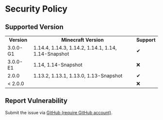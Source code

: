 # Security Policy

## Supported Version

<table>
  <tr>
    <td align="center"><strong>Version</strong></td>
    <td align="center"><strong>Minecraft Version</strong></td>
    <td align="center"><strong>Support</strong></td>
  </tr>
  <tr>
    <td>3.0.0-G1</td>
    <td>1.14.4, 1.14.3, 1.14.2, 1.14.1, 1.14, 1.14-Snapshot</td>
    <td>✔</td>
  </tr>
  <tr>
    <td>3.0.0-E1</td>
    <td>1.14, 1.14-Snapshot</td>
    <td>❌</td>
  </tr>
  <tr>
    <td>2.0.0</td>
    <td>1.13.2, 1.13.1, 1.13.0, 1.13-Snapshot</td>
    <td>✔</td>
  </tr>
  <tr>
    <td>< 2.0.0</td>
    <td></td>
    <td>❌</td>
  </tr>
</table>

## Report Vulnerability

Submit the issue via [GitHub (require GitHub account)](https://github.com/hugoalh/Minecraft.Java.DataPack.RecipePlus/issues).
